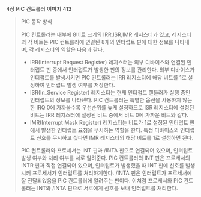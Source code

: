 4장 PIC 컨트롤러 이미지 413

> PIC 동작 방식
>
> PIC 컨트롤러는 내부에 8비트 크기의 IRR,ISR,IMR 레지스터가 있고, 레지스터의 각 비트는 PIC 컨트롤러에 연결된 8개의 인터럽트 핀에 대한 정보를 나타내며, 각 레지스터의 역할은 다음과 같다.
>
> - IRR(Interrupt Request Register) 레지스터는 외부 디바이스와 연결된 인터럽트 핀 중에서 인터럽트가 발생한 핀의 정보를 관리한다. 외부 디바이스가 인터럽트를 발생시키면 PIC 컨트롤러는 IRR 레지스터에 해당 비트를 1로 설정하여 인터럽트 발생 여부를 저장한다.
> - ISR(In_Service Register) 레지스터는 현재 인터럽트 핸들러가 실행 중인 인터럽트의 정보를 나타낸다. PIC 컨트롤러는 특별한 옵션을 사용하지 않는 한 IRQ 0에 가까울수록 우선순위를 높게 설정하므로 ISR 레지스터에 설정된 비트는 IRR 레지스터에 설정된 비트 중에서 비트 0에 가까운 비트와 같다.
> - IMR(Interrupt Mask Register) 레지스터는 비트가 1로 설정된 인터럽트 핀에서 발생한 인터럽트 요청을 무시하는 역할을 한다. 특정 디바이스의 인터럽트 신호를 무시하고 싶다면 IMR 레지스터의 해당 비트를 1로 설정하면 된다.
>
> PIC 컨트롤러와 프로세서는  INT 핀과 /INTA 핀으로 연결되어 있으며, 인터럽트 발생 여부와 처리 여부를 서로 알려준다. PIC 컨트롤러의 INT 핀은 프로세서의 INTR 핀과 직접 연결되어 있으며, 인터럽트가 발생했을 때 INT 핀에 신호를 발생시켜 프로세서가 인터럽트를 처리하게한다. /INTA 핀은 인터럽트가 프로세서에 잘 전달되었음을 PIC 컨트롤러에 알려주는 핀이다. 이처럼 프로세서와 PIC 컨트롤러는 INT와 /INTA 핀으로 서로에게 신호를 보내 인터럽트를 처리한다.

